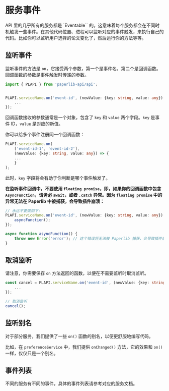 # 服务事件

API 里的几乎所有的服务都是 `Eventable`` 的。这意味着每个服务都会在不同时机触发一些事件。在其他代码位置、进程可以监听对应的事件触发，来执行自己的代码。比如你可以监听用户选择的论文变化了，然后运行你的方法等等。

## 监听事件

监听事件的方法是 `on`，它接受两个参数，第一个是事件名，第二个是回调函数。回调函数的参数是事件触发时传递的参数。

```typescript
import { PLAPI } from 'paperlib-api/api';


PLAPI.serviceName.on('event-id', (newValue: {key: string, value: any}) => {
    ...
});
```

回调函数接收的参数通常是一个对象，包含了 `key` 和 `value` 两个字段。`key` 是事件 ID，`value` 是对应的新值。

你可以给多个事件注册同一个回调函数：

```typescript
PLAPI.serviceName.on(
    ['event-id-1', 'event-id-2'],
    (newValue: {key: string, value: any}) => {
    ...
    }
);
```

此时，`key` 字段将会有助于你判断是哪个事件触发了。

**在监听事件回调中，不要使用 `floating promise`，即，如果你的回调函数中包含 `AsyncFunction`，请务必 `await`，或者 `.catch` 异常。因为 `floating promise` 中的异常无法在 Paperlib 中被捕获，会导致插件崩溃：**

```typescript
// 永远不要做如下:
PLAPI.serviceName.on('event-id', (newValue: {key: string, value: any}) => {
    asyncFunction();
});

async function asyncFunction() {
    throw new Error('error'); // 这个错误将无法被 Paperlib 捕获，会导致插件崩溃。
}
```

## 取消监听

请注意，你需要保存 `on` 方法返回的函数，以便在不需要监听时取消监听。

```typescript
const cancel = PLAPI.serviceName.on('event-id', (newValue: {key: string, value: any}) => {
    ...
});

// 取消监听
cancel();
```

## 监听别名

对于部分服务，我们提供了一些 `on()` 函数的别名，以便更舒服地编写代码。

比如，在 `preferenceService` 中，我们提供 `onChanged()` 方法，它的效果和 `on()` 一样，仅仅只是一个别名。

## 事件列表

不同的服务有不同的事件，具体的事件列表请参考对应的服务文档。
